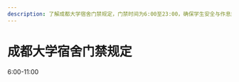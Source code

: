 ```yaml
---
description: 了解成都大学宿舍门禁规定，门禁时间为6:00至23:00，确保学生安全与作息规律。获取更多宿舍生活相关信息，帮助您更好地适应校园生活。
---
```


# 成都大学宿舍门禁规定

6:00-11:00